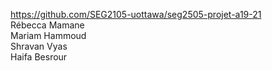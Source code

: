 https://github.com/SEG2105-uottawa/seg2505-projet-a19-21  
Rébecca Mamane  
Mariam Hammoud  
Shravan Vyas  
Haifa Besrour  
